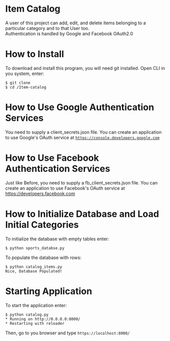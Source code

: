 # Item Catalog

A user of this project can add, edit, and delete items belonging to a particular category and to that User too.  
Authentication is handled by Google and Facebook OAuth2.0

# How to Install
To download and install this program, you will need git installed.
Open CLI in you system, enter:
```
$ git clone 
$ cd /Item-catalog
```

# How to Use Google Authentication Services
You need to supply a client_secrets.json file. You can create an application to use
Google's OAuth service at <a href="https://console.developers.google.com.">`https://console.developers.google.com`</a> 

# How to Use Facebook Authentication Services
Just like Before, you need to supply a fb_client_secrets.json file. You can create an application to use
Facebook's OAuth service at <a href="https://developers.facebook.com">https://developers.facebook.com</a>

# How to Initialize Database and Load Initial Categories
To initialize the database with empty tables enter:
```
$ python sports_databse.py
```
To populate the database with rows:
```
$ python catalog_items.py
Nice, Database Populated!
```

# Starting Application
To start the application enter:
```
$ python catalog.py
* Running on http://0.0.0.0:8000/
* Restarting with reloader

```

Then, go to you browser and type `https://localhost:8000/`
